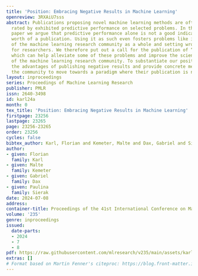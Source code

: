 ```yaml
---
title: 'Position: Embracing Negative Results in Machine Learning'
openreview: 3RXAiU7sss
abstract: Publications proposing novel machine learning methods are often primarily
  rated by exhibited predictive performance on selected problems. In this position
  paper we argue that predictive performance alone is not a good indicator for the
  worth of a publication. Using it as such even fosters problems like inefficiencies
  of the machine learning research community as a whole and setting wrong incentives
  for researchers. We therefore put out a call for the publication of “negative” results,
  which can help alleviate some of these problems and improve the scientific output
  of the machine learning research community. To substantiate our position, we present
  the advantages of publishing negative results and provide concrete measures for
  the community to move towards a paradigm where their publication is normalized.
layout: inproceedings
series: Proceedings of Machine Learning Research
publisher: PMLR
issn: 2640-3498
id: karl24a
month: 0
tex_title: 'Position: Embracing Negative Results in Machine Learning'
firstpage: 23256
lastpage: 23265
page: 23256-23265
order: 23256
cycles: false
bibtex_author: Karl, Florian and Kemeter, Malte and Dax, Gabriel and Sierak, Paulina
author:
- given: Florian
  family: Karl
- given: Malte
  family: Kemeter
- given: Gabriel
  family: Dax
- given: Paulina
  family: Sierak
date: 2024-07-08
address:
container-title: Proceedings of the 41st International Conference on Machine Learning
volume: '235'
genre: inproceedings
issued:
  date-parts:
  - 2024
  - 7
  - 8
pdf: https://raw.githubusercontent.com/mlresearch/v235/main/assets/karl24a/karl24a.pdf
extras: []
# Format based on Martin Fenner's citeproc: https://blog.front-matter.io/posts/citeproc-yaml-for-bibliographies/
---
```

